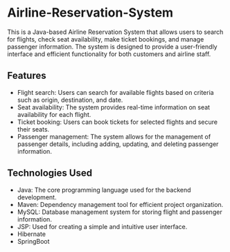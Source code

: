 # Airline-Reservation-System
This is a Java-based Airline Reservation System that allows users to search for flights, check seat availability, make ticket bookings, and manage passenger information. The system is designed to provide a user-friendly interface and efficient functionality for both customers and airline staff.

## Features

- Flight search: Users can search for available flights based on criteria such as origin, destination, and date.
- Seat availability: The system provides real-time information on seat availability for each flight.
- Ticket booking: Users can book tickets for selected flights and secure their seats.
- Passenger management: The system allows for the management of passenger details, including adding, updating, and deleting passenger information.

## Technologies Used

- Java: The core programming language used for the backend development.
- Maven: Dependency management tool for efficient project organization.
- MySQL: Database management system for storing flight and passenger information.
- JSP: Used for creating a simple and intuitive user interface.
- Hibernate
- SpringBoot
